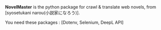 **NovelMaster** is the python package for crawl & translate web novels, from [syosetukani narou(小説家になろう)].


You need these packages : [Dotenv, Selenium, DeepL API]
